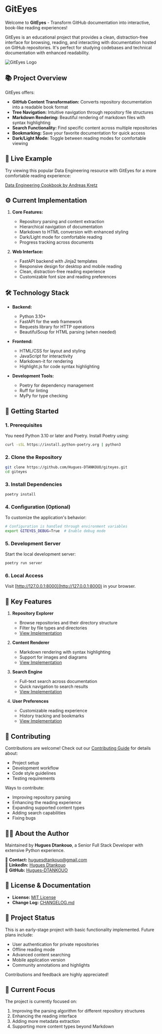 # GitEyes

Welcome to **GitEyes** - Transform GitHub documentation into interactive, book-like reading experiences!

GitEyes is an educational project that provides a clean, distraction-free interface for browsing, reading, and interacting with documentation hosted on GitHub repositories. It's perfect for studying codebases and technical documentation with enhanced readability.

![GitEyes Logo](/src/giteyes/static/images/giteyes-logo.svg)

## 📚 Project Overview

GitEyes offers:

- **GitHub Content Transformation:** Converts repository documentation into a readable book format
- **Tree Navigation:** Intuitive navigation through repository file structures
- **Markdown Rendering:** Beautiful rendering of markdown files with syntax highlighting
- **Search Functionality:** Find specific content across multiple repositories
- **Bookmarking:** Save your favorite documentation for quick access
- **Dark/Light Mode:** Toggle between reading modes for comfortable viewing

## 🌟 Live Example

Try viewing this popular Data Engineering resource with GitEyes for a more comfortable reading experience:

[Data Engineering Cookbook by Andreas Kretz](http://127.0.0.1:8000/andkret/Cookbook/blob/master/README.md)

## ⚙️ Current Implementation

1. **Core Features:**
   - Repository parsing and content extraction
   - Hierarchical navigation of documentation
   - Markdown to HTML conversion with enhanced styling
   - Dark/Light mode for comfortable reading
   - Progress tracking across documents

2. **Web Interface:**
   - FastAPI backend with Jinja2 templates
   - Responsive design for desktop and mobile reading
   - Clean, distraction-free reading experience
   - Customizable font size and reading preferences

## 🛠 Technology Stack

- **Backend:**
  - Python 3.10+
  - FastAPI for the web framework
  - Requests library for HTTP operations
  - BeautifulSoup for HTML parsing (when needed)

- **Frontend:**
  - HTML/CSS for layout and styling
  - JavaScript for interactivity
  - Markdown-it for rendering
  - Highlight.js for code syntax highlighting

- **Development Tools:**
  - Poetry for dependency management
  - Ruff for linting
  - MyPy for type checking

## 🚀 Getting Started

### 1. Prerequisites
You need Python 3.10 or later and Poetry. Install Poetry using:
```bash
curl -sSL https://install.python-poetry.org | python3
```

### 2. Clone the Repository
```bash
git clone https://github.com/Hugues-DTANKOUO/giteyes.git
cd giteyes
```

### 3. Install Dependencies
```bash
poetry install
```

### 4. Configuration (Optional)
To customize the application's behavior:
```bash
# Configuration is handled through environment variables
export GITEYES_DEBUG=True  # Enable debug mode
```

### 5. Development Server
Start the local development server:
```bash
poetry run server
```

### 6. Local Access
Visit [http://127.0.0.1:8000](http://127.0.0.1:8000) in your browser.

## 📂 Key Features

1. **Repository Explorer**
   - Browse repositories and their directory structure
   - Filter by file types and directories
   - [View Implementation](/src/giteyes/explorer.py)

2. **Content Renderer**
   - Markdown rendering with syntax highlighting
   - Support for images and diagrams
   - [View Implementation](/src/giteyes/renderer.py)

3. **Search Engine**
   - Full-text search across documentation
   - Quick navigation to search results
   - [View Implementation](/src/giteyes/search.py)

4. **User Preferences**
   - Customizable reading experience
   - History tracking and bookmarks
   - [View Implementation](/src/giteyes/preferences.py)

## 🤝 Contributing

Contributions are welcome! Check out our [Contributing Guide](CONTRIBUTING.md) for details about:
- Project setup
- Development workflow
- Code style guidelines
- Testing requirements

Ways to contribute:
- Improving repository parsing
- Enhancing the reading experience
- Expanding supported content types
- Adding search capabilities
- Fixing bugs

## 🧑‍💻 About the Author

Maintained by **Hugues Dtankouo**, a Senior Full Stack Developer with extensive Python experience.

📧 **Contact:** [huguesdtankouo@gmail.com](mailto:huguesdtankouo@gmail.com)  
🔗 **LinkedIn:** [Hugues Dtankouo](https://www.linkedin.com/in/dtankouo)  
🔗 **GitHub:** [Hugues-DTANKOUO](https://github.com/Hugues-DTANKOUO)  

## 📄 License & Documentation

- **License:** [MIT License](LICENSE)
- **Change Log:** [CHANGELOG.md](CHANGELOG.md)

## 🚧 Project Status

This is an early-stage project with basic functionality implemented. Future plans include:
- User authentication for private repositories
- Offline reading mode
- Advanced content searching
- Mobile application version
- Community annotations and highlights

Contributions and feedback are highly appreciated!

## 🎯 Current Focus

The project is currently focused on:
1. Improving the parsing algorithm for different repository structures
2. Enhancing the reading interface
3. Adding more metadata extraction
4. Supporting more content types beyond Markdown